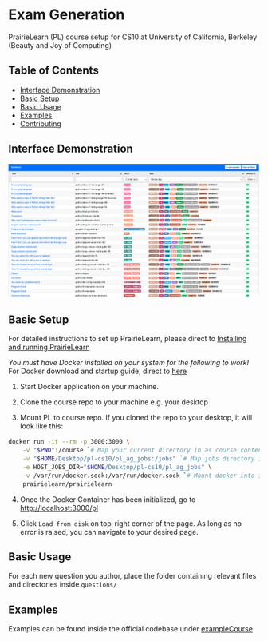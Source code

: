# Exam Generation

PrairieLearn (PL) course setup for CS10 at University of California, Berkeley (Beauty and Joy of Computing)


## Table of Contents
  - [Interface Demonstration](#Interface-Demonstration)
  - [Basic Setup](#basic-setup)
  - [Basic Usage](#basic-usage)
  - [Examples](#examples)
  - [Contributing](#contributing)

## Interface Demonstration 
![alt text](https://github.com/Liaoqitian/Exam-Generation/blob/master/Interface%20Demo/latest.png "Interface Demo")
## Basic Setup

For detailed instructions to set up PrairieLearn, please direct to [Installing and running PrairieLearn](https://prairielearn.readthedocs.io/en/latest/installing/)

*You must have Docker installed on your system for the following to work!* For Docker download and startup guide, direct to [here](https://docs.docker.com/)


1. Start Docker application on your machine.

2. Clone the course repo to your machine e.g. your desktop

3. Mount PL to course repo. If you cloned the repo to your desktop, it will look like this:

```bash
docker run -it --rm -p 3000:3000 \
    -v "$PWD":/course `# Map your current directory in as course content` \
    -v "$HOME/Desktop/pl-cs10/pl_ag_jobs:/jobs" `# Map jobs directory into /jobs` \
    -e HOST_JOBS_DIR="$HOME/Desktop/pl-cs10/pl_ag_jobs" \
    -v /var/run/docker.sock:/var/run/docker.sock `# Mount docker into itself so container can spawn others` \
    prairielearn/prairielearn
```

4. Once the Docker Container has been initialized, go to [http://localhost:3000/pl](http://localhost:3000/pl)

5. Click `Load from disk` on top-right corner of the page. As long as no error is raised, you can navigate to your desired page.

## Basic Usage

For each new question you author, place the folder containing relevant files and directories inside `questions/`

## Examples

Examples can be found inside the official codebase under [exampleCourse](https://github.com/PrairieLearn/PrairieLearn/tree/master/exampleCourse)

